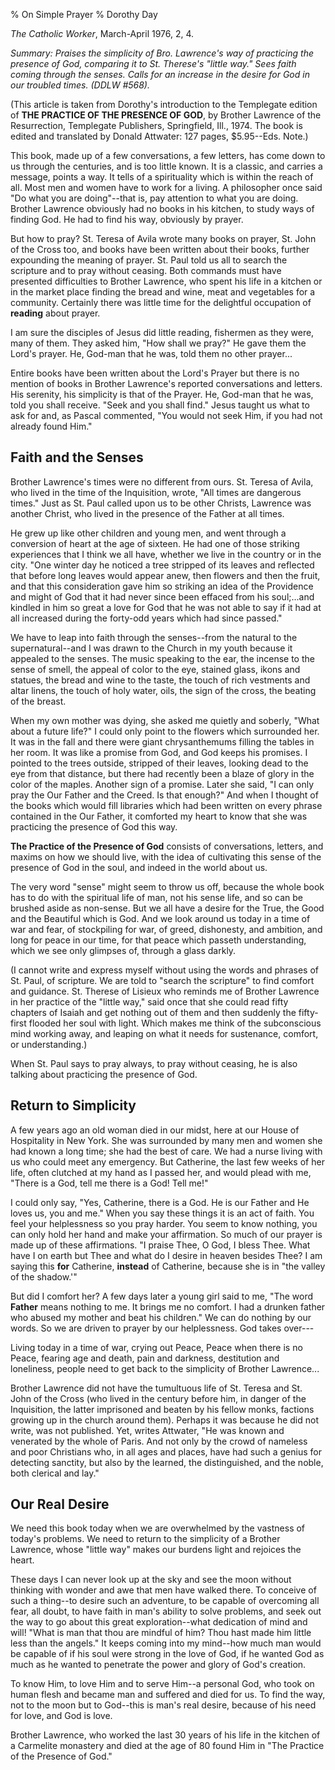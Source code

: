 % On Simple Prayer
% Dorothy Day

*The Catholic Worker*, March-April 1976, 2, 4.

*Summary: Praises the simplicity of Bro. Lawrence's way of practicing
the presence of God, comparing it to St. Therese's "little way." Sees
faith coming through the senses. Calls for an increase in the desire for
God in our troubled times. (DDLW \#568).*

(This article is taken from Dorothy's introduction to the Templegate
edition of **THE PRACTICE OF THE PRESENCE OF GOD**, by Brother Lawrence
of the Resurrection, Templegate Publishers, Springfield, Ill., 1974. The
book is edited and translated by Donald Attwater: 127 pages,
\$5.95--Eds. Note.)

This book, made up of a few conversations, a few letters, has come down
to us through the centuries, and is too little known. It is a classic,
and carries a message, points a way. It tells of a spirituality which is
within the reach of all. Most men and women have to work for a living. A
philosopher once said "Do what you are doing"--that is, pay attention to
what you are doing. Brother Lawrence obviously had no books in his
kitchen, to study ways of finding God. He had to find his way, obviously
by prayer.

But how to pray? St. Teresa of Avila wrote many books on prayer, St.
John of the Cross too, and books have been written about their books,
further expounding the meaning of prayer. St. Paul told us all to search
the scripture and to pray without ceasing. Both commands must have
presented difficulties to Brother Lawrence, who spent his life in a
kitchen or in the market place finding the bread and wine, meat and
vegetables for a community. Certainly there was little time for the
delightful occupation of **reading** about prayer.

I am sure the disciples of Jesus did little reading, fishermen as they
were, many of them. They asked him, "How shall we pray?" He gave them
the Lord's prayer. He, God-man that he was, told them no other prayer...

Entire books have been written about the Lord's Prayer but there is no
mention of books in Brother Lawrence's reported conversations and
letters. His serenity, his simplicity is that of the Prayer. He, God-man
that he was, told you shall receive. "Seek and you shall find." Jesus
taught us what to ask for and, as Pascal commented, "You would not seek
Him, if you had not already found Him."

Faith and the Senses
--------------------

Brother Lawrence's times were no different from ours. St. Teresa of
Avila, who lived in the time of the Inquisition, wrote, "All times are
dangerous times." Just as St. Paul called upon us to be other Christs,
Lawrence was another Christ, who lived in the presence of the Father at
all times.

He grew up like other children and young men, and went through a
conversion of heart at the age of sixteen. He had one of those striking
experiences that I think we all have, whether we live in the country or
in the city. "One winter day he noticed a tree stripped of its leaves
and reflected that before long leaves would appear anew, then flowers
and then the fruit, and that this consideration gave him so striking an
idea of the Providence and might of God that it had never since been
effaced from his soul;...and kindled in him so great a love for God that
he was not able to say if it had at all increased during the forty-odd
years which had since passed."

We have to leap into faith through the senses--from the natural to the
supernatural--and I was drawn to the Church in my youth because it
appealed to the senses. The music speaking to the ear, the incense to
the sense of smell, the appeal of color to the eye, stained glass, ikons
and statues, the bread and wine to the taste, the touch of rich
vestments and altar linens, the touch of holy water, oils, the sign of
the cross, the beating of the breast.

When my own mother was dying, she asked me quietly and soberly, "What
about a future life?" I could only point to the flowers which surrounded
her. It was in the fall and there were giant chrysanthemums filling the
tables in her room. It was like a promise from God, and God keeps his
promises. I pointed to the trees outside, stripped of their leaves,
looking dead to the eye from that distance, but there had recently been
a blaze of glory in the color of the maples. Another sign of a promise.
Later she said, "I can only pray the Our Father and the Creed. Is that
enough?" And when I thought of the books which would fill libraries
which had been written on every phrase contained in the Our Father, it
comforted my heart to know that she was practicing the presence of God
this way.

**The Practice of the Presence of God** consists of conversations,
letters, and maxims on how we should live, with the idea of cultivating
this sense of the presence of God in the soul, and indeed in the world
about us.

The very word "sense" might seem to throw us off, because the whole book
has to do with the spiritual life of man, not his sense life, and so can
be brushed aside as non-sense. But we all have a desire for the True,
the Good and the Beautiful which is God. And we look around us today in
a time of war and fear, of stockpiling for war, of greed, dishonesty,
and ambition, and long for peace in our time, for that peace which
passeth understanding, which we see only glimpses of, through a glass
darkly.

(I cannot write and express myself without using the words and phrases
of St. Paul, of scripture. We are told to "search the scripture" to find
comfort and guidance. St. Therese of Lisieux who reminds me of Brother
Lawrence in her practice of the "little way," said once that she could
read fifty chapters of Isaiah and get nothing out of them and then
suddenly the fifty-first flooded her soul with light. Which makes me
think of the subconscious mind working away, and leaping on what it
needs for sustenance, comfort, or understanding.)

When St. Paul says to pray always, to pray without ceasing, he is also
talking about practicing the presence of God.

Return to Simplicity
--------------------

A few years ago an old woman died in our midst, here at our House of
Hospitality in New York. She was surrounded by many men and women she
had known a long time; she had the best of care. We had a nurse living
with us who could meet any emergency. But Catherine, the last few weeks
of her life, often clutched at my hand as I passed her, and would plead
with me, "There is a God, tell me there is a God! Tell me!"

I could only say, "Yes, Catherine, there is a God. He is our Father and
He loves us, you and me." When you say these things it is an act of
faith. You feel your helplessness so you pray harder. You seem to know
nothing, you can only hold her hand and make your affirmation. So much
of our prayer is made up of these affirmations. "I praise Thee, O God, I
bless Thee. What have I on earth but Thee and what do I desire in heaven
besides Thee? I am saying this **for** Catherine, **instead** of
Catherine, because she is in "the valley of the shadow.'"

But did I comfort her? A few days later a young girl said to me, "The
word **Father** means nothing to me. It brings me no comfort. I had a
drunken father who abused my mother and beat his children." We can do
nothing by our words. So we are driven to prayer by our helplessness.
God takes over---

Living today in a time of war, crying out Peace, Peace when there is no
Peace, fearing age and death, pain and darkness, destitution and
loneliness, people need to get back to the simplicity of Brother
Lawrence...

Brother Lawrence did not have the tumultuous life of St. Teresa and St.
John of the Cross (who lived in the century before him, in danger of the
Inquisition, the latter imprisoned and beaten by his fellow monks,
factions growing up in the church around them). Perhaps it was because
he did not write, was not published. Yet, writes Attwater, "He was known
and venerated by the whole of Paris. And not only by the crowd of
nameless and poor Christians who, in all ages and places, have had such
a genius for detecting sanctity, but also by the learned, the
distinguished, and the noble, both clerical and lay."

Our Real Desire
---------------

We need this book today when we are overwhelmed by the vastness of
today's problems. We need to return to the simplicity of a Brother
Lawrence, whose "little way" makes our burdens light and rejoices the
heart.

These days I can never look up at the sky and see the moon without
thinking with wonder and awe that men have walked there. To conceive of
such a thing--to desire such an adventure, to be capable of overcoming
all fear, all doubt, to have faith in man's ability to solve problems,
and seek out the way to go about this great exploration--what dedication
of mind and will! "What is man that thou are mindful of him? Thou hast
made him little less than the angels." It keeps coming into my mind--how
much man would be capable of if his soul were strong in the love of God,
if he wanted God as much as he wanted to penetrate the power and glory
of God's creation.

To know Him, to love Him and to serve Him--a personal God, who took on
human flesh and became man and suffered and died for us. To find the
way, not to the moon but to God--this is man's real desire, because of
his need for love, and God is love.

Brother Lawrence, who worked the last 30 years of his life in the
kitchen of a Carmelite monastery and died at the age of 80 found Him in
"The Practice of the Presence of God."
